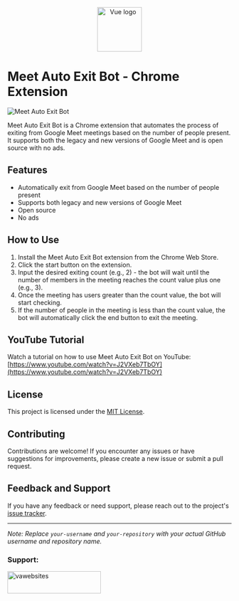 <p align="center"><a href="https://github.com/harshithva/meet-auto-exit-bot-extension" target="_blank" rel="noopener noreferrer"><img width="100" src="https://i.ibb.co/RDHb1Cy/icon-128.png" alt="Vue logo"></a></p>

# Meet Auto Exit Bot - Chrome Extension

![Meet Auto Exit Bot](https://github.com/your-username/your-repository/raw/main/images/meet-auto-exit-bot.png)

Meet Auto Exit Bot is a Chrome extension that automates the process of exiting from Google Meet meetings based on the number of people present. It supports both the legacy and new versions of Google Meet and is open source with no ads.

## Features

- Automatically exit from Google Meet based on the number of people present
- Supports both legacy and new versions of Google Meet
- Open source
- No ads

## How to Use

1. Install the Meet Auto Exit Bot extension from the Chrome Web Store.
2. Click the start button on the extension.
3. Input the desired exiting count (e.g., 2) - the bot will wait until the number of members in the meeting reaches the count value plus one (e.g., 3).
4. Once the meeting has users greater than the count value, the bot will start checking.
5. If the number of people in the meeting is less than the count value, the bot will automatically click the end button to exit the meeting.

## YouTube Tutorial

Watch a tutorial on how to use Meet Auto Exit Bot on YouTube: [https://www.youtube.com/watch?v=J2VXeb7TbOY](https://www.youtube.com/watch?v=J2VXeb7TbOY)

## License

This project is licensed under the [MIT License](https://github.com/your-username/your-repository/blob/main/LICENSE).

## Contributing

Contributions are welcome! If you encounter any issues or have suggestions for improvements, please create a new issue or submit a pull request.

## Feedback and Support

If you have any feedback or need support, please reach out to the project's [issue tracker](https://github.com/your-username/your-repository/issues).

---

*Note: Replace `your-username` and `your-repository` with your actual GitHub username and repository name.*

<h3 align="left">Support:</h3>
<p><a href="https://www.buymeacoffee.com/vawebsites"> <img align="left" src="https://cdn.buymeacoffee.com/buttons/v2/default-yellow.png" height="50" width="210" alt="vawebsites" /></a></p><br><br>
